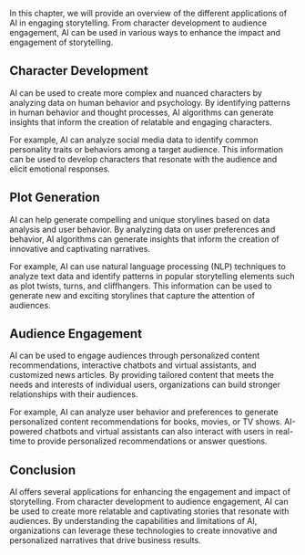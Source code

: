 

In this chapter, we will provide an overview of the different applications of AI in engaging storytelling. From character development to audience engagement, AI can be used in various ways to enhance the impact and engagement of storytelling.

Character Development
---------------------

AI can be used to create more complex and nuanced characters by analyzing data on human behavior and psychology. By identifying patterns in human behavior and thought processes, AI algorithms can generate insights that inform the creation of relatable and engaging characters.

For example, AI can analyze social media data to identify common personality traits or behaviors among a target audience. This information can be used to develop characters that resonate with the audience and elicit emotional responses.

Plot Generation
---------------

AI can help generate compelling and unique storylines based on data analysis and user behavior. By analyzing data on user preferences and behavior, AI algorithms can generate insights that inform the creation of innovative and captivating narratives.

For example, AI can use natural language processing (NLP) techniques to analyze text data and identify patterns in popular storytelling elements such as plot twists, turns, and cliffhangers. This information can be used to generate new and exciting storylines that capture the attention of audiences.

Audience Engagement
-------------------

AI can be used to engage audiences through personalized content recommendations, interactive chatbots and virtual assistants, and customized news articles. By providing tailored content that meets the needs and interests of individual users, organizations can build stronger relationships with their audiences.

For example, AI can analyze user behavior and preferences to generate personalized content recommendations for books, movies, or TV shows. AI-powered chatbots and virtual assistants can also interact with users in real-time to provide personalized recommendations or answer questions.

Conclusion
----------

AI offers several applications for enhancing the engagement and impact of storytelling. From character development to audience engagement, AI can be used to create more relatable and captivating stories that resonate with audiences. By understanding the capabilities and limitations of AI, organizations can leverage these technologies to create innovative and personalized narratives that drive business results.
